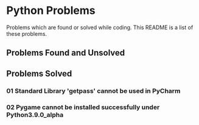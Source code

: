 # Python Problems
Problems which are found or solved while coding.
This README is a list of these problems.



## Problems Found and Unsolved





## Problems Solved

### 01  Standard Library 'getpass' cannot be used in PyCharm
### 02  Pygame cannot be installed successfully under Python3.9.0_alpha
